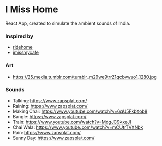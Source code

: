# I Miss Home

React App, created to simulate the ambient sounds of India.

### Inspired by
* [ridehome](https://ridehome.netlify.app/)
* [imissmycafe](https://imissmycafe.com/)

### Art
* https://25.media.tumblr.com/tumblr_m29we9trrZ1qcbvwuo1_1280.jpg

### Sounds
* Talking: https://www.zapsplat.com/
* Raining: https://www.zapsplat.com/
* Making Chai: https://www.youtube.com/watch?v=6qU5FkbXob8
* Bangle: https://www.zapsplat.com/
* Train: https://www.youtube.com/watch?v=MdgJC9kxeJI
* Chai Wala: https://www.youtube.com/watch?v=mCUtrTVXNbk
* Rain: https://www.zapsplat.com/
* Sunny Day: https://www.zapsplat.com/
